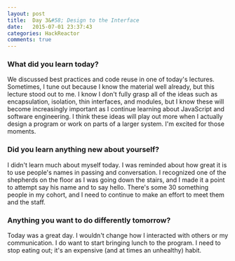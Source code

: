 ```yaml
---
layout: post
title:  Day 3&#58; Design to the Interface
date:   2015-07-01 23:37:43
categories: HackReactor
comments: true
---
```


### What did you learn today?

We discussed best practices and code reuse in one of today's lectures. Sometimes, I tune out because I know the material well already, but this lecture stood out to me. I know I don't fully grasp all of the ideas such as encapsulation, isolation, thin interfaces, and modules, but I know these will become increasingly important as I continue learning about JavaScript and software engineering. I think these ideas will play out more when I actually design a program or work on parts of a larger system. I'm excited for those moments.

### Did you learn anything new about yourself?

I didn't learn much about myself today. I was reminded about how great it is to use people's names in passing and conversation. I recognized one of the shepherds on the floor as I was going down the stairs, and I made it a point to attempt say his name and to say hello. There's some 30 something people in my cohort, and I need to continue to make an effort to meet them and the staff.

### Anything you want to do differently tomorrow?

Today was a great day. I wouldn't change how I interacted with others or my communication. I do want to start bringing lunch to the program. I need to stop eating out; it's an expensive (and at times an unhealthy) habit.
